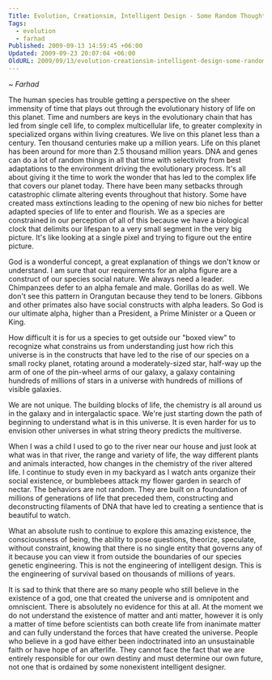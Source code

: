 ```yaml
---
Title: Evolution, Creationsim, Intelligent Design - Some Random Thoughts
Tags:
  - evolution
  - farhad
Published: 2009-09-13 14:59:45 +06:00
Updated: 2009-09-23 20:07:04 +06:00
OldURL: 2009/09/13/evolution-creationsim-intelligent-design-some-random-thoughts/
---
```


~ *Farhad*

The human species has trouble getting a perspective on the sheer immensity of time that plays out through the evolutionary history of life on this planet. Time and numbers are keys in the evolutionary chain that has led from single cell life, to complex multicellular life, to greater complexity in specialized organs within living creatures. We live on this planet less than a century. Ten thousand centuries make up a million years. Life on this planet has been around for more than 2.5 thousand million years. DNA and genes can do a lot of random things in all that time with selectivity from best adaptations to the environment driving the evolutionary process. It's all about giving it the time to work the wonder that has led to the complex life that covers our planet today. There have been many setbacks through catastrophic climate altering events throughout that history. Some have created mass extinctions leading to the opening of new bio niches for better adapted species of life to enter and flourish. We as a species are constrained in our perception of all of this because we have a biological clock that delimits our lifespan to a very small segment in the very big picture. It's like looking at a single pixel and trying to figure out the entire picture.

God is a wonderful concept, a great explanation of things we don't know or understand. I am sure that our requirements for an alpha figure are a construct of our species social nature. We always need a leader. Chimpanzees defer to an alpha female and male. Gorillas do as well. We don't see this pattern in Orangutan because they tend to be loners. Gibbons and other primates also have social constructs with alpha leaders. So God is our ultimate alpha, higher than a President, a Prime Minister or a Queen or King.

How difficult it is for us a species to get outside our "boxed view" to recognize what constrains us from understanding just how rich this universe is in the constructs that have led to the rise of our species on a small rocky planet, rotating around a moderately-sized star, half-way up the arm of one of the pin-wheel arms of our galaxy, a galaxy containing hundreds of millions of stars in a universe with hundreds of millions of visible galaxies.

We are not unique. The building blocks of life, the chemistry is all around us in the galaxy and in intergalactic space. We're just starting down the path of beginning to understand what is in this universe. It is even harder for us to envision other universes in what string theory predicts the multiverse.

When I was a child I used to go to the river near our house and just look at what was in that river, the range and variety of life, the way different plants and animals interacted, how changes in the chemistry of the river altered life. I continue to study even in my backyard as I watch ants organize their social existence, or bumblebees attack my flower garden in search of nectar. The behaviors are not random. They are built on a foundation of millions of generations of life that preceded them, constructing and deconstructing filaments of DNA that have led to creating a sentience that is beautiful to watch.

What an absolute rush to continue to explore this amazing existence, the consciousness of being, the ability to pose questions, theorize, speculate, without constraint, knowing that there is no single entity that governs any of it because you can view it from outside the boundaries of our species genetic engineering. This is not the engineering of intelligent design. This is the engineering of survival based on thousands of millions of years.

It is sad to think that there are so many people who still believe in the existence of a god, one that created the universe and is omnipotent and omniscient. There is absolutely no evidence for this at all. At the moment we do not understand the existence of matter and anti matter, however it is only a matter of time before scientists can both create life from inanimate matter and can fully understand the forces that have created the universe. People who believe in a god have either been indoctrinated into an unsustainable faith or have hope of an afterlife. They cannot face the fact that we are entirely responsible for our own destiny and must determine our own future, not one that is ordained by some nonexistent intelligent designer.

